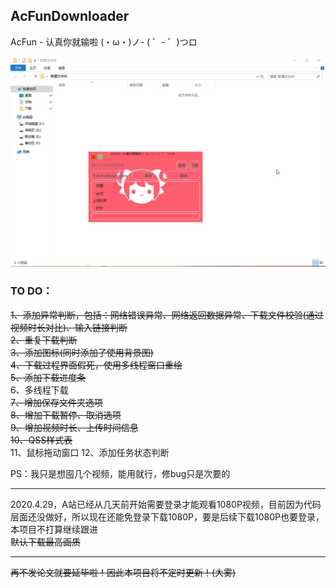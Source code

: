 ## AcFunDownloader
AcFun - 认真你就输啦 (・ω・)ノ- ( ゜- ゜)つロ
  
![demo](./demo.gif)
### TO DO：
~~1、添加异常判断，包括：网络错误异常、网络返回数据异常、下载文件校验(通过视频时长对比)、输入链接判断~~   
~~2、重复下载判断~~   
~~3、添加图标(同时添加了使用背景图)~~   
~~4、下载过程界面假死，使用多线程窗口重绘~~  
~~5、添加下载进度条~~   
6、多线程下载   
~~7、增加保存文件夹选项~~  
~~8、增加下载暂停、取消选项~~  
~~9、增加视频时长、上传时间信息~~  
~~10、QSS样式表~~  
11、鼠标拖动窗口
12、添加任务状态判断
    
PS：我只是想囤几个视频，能用就行，修bug只是次要的  
***
2020.4.29，A站已经从几天前开始需要登录才能观看1080P视频，目前因为代码层面还没做好，所以现在还能免登录下载1080P，要是后续下载1080P也要登录，本项目不打算继续跟进   
~~默认下载最高画质~~  
***
~~再不发论文就要延毕啦！因此本项目将不定时更新！(大雾)~~
